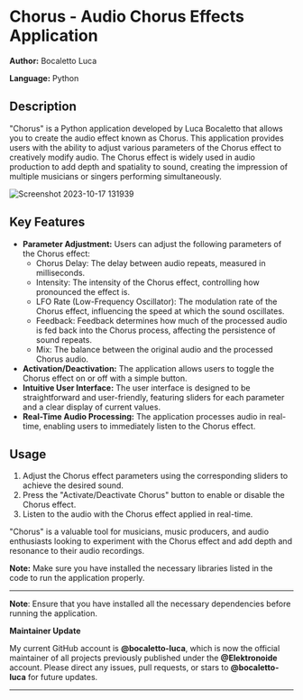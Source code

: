 # Chorus - Audio Chorus Effects Application

**Author:** Bocaletto Luca

**Language:** Python

## Description
"Chorus" is a Python application developed by Luca Bocaletto that allows you to create the audio effect known as Chorus. This application provides users with the ability to adjust various parameters of the Chorus effect to creatively modify audio. The Chorus effect is widely used in audio production to add depth and spatiality to sound, creating the impression of multiple musicians or singers performing simultaneously.

![Screenshot 2023-10-17 131939](https://github.com/elektronoide/chorus/assets/134635227/68b1e33e-13f2-4996-961d-29ebb0383922)

## Key Features

- **Parameter Adjustment:** Users can adjust the following parameters of the Chorus effect:
  - Chorus Delay: The delay between audio repeats, measured in milliseconds.
  - Intensity: The intensity of the Chorus effect, controlling how pronounced the effect is.
  - LFO Rate (Low-Frequency Oscillator): The modulation rate of the Chorus effect, influencing the speed at which the sound oscillates.
  - Feedback: Feedback determines how much of the processed audio is fed back into the Chorus process, affecting the persistence of sound repeats.
  - Mix: The balance between the original audio and the processed Chorus audio.
- **Activation/Deactivation:** The application allows users to toggle the Chorus effect on or off with a simple button.
- **Intuitive User Interface:** The user interface is designed to be straightforward and user-friendly, featuring sliders for each parameter and a clear display of current values.
- **Real-Time Audio Processing:** The application processes audio in real-time, enabling users to immediately listen to the Chorus effect.

## Usage
1. Adjust the Chorus effect parameters using the corresponding sliders to achieve the desired sound.
2. Press the "Activate/Deactivate Chorus" button to enable or disable the Chorus effect.
3. Listen to the audio with the Chorus effect applied in real-time.

"Chorus" is a valuable tool for musicians, music producers, and audio enthusiasts looking to experiment with the Chorus effect and add depth and resonance to their audio recordings.

**Note:** Make sure you have installed the necessary libraries listed in the code to run the application properly.

---

**Note**: Ensure that you have installed all the necessary dependencies before running the application.

**Maintainer Update**

My current GitHub account is **@bocaletto-luca**, which is now the official maintainer of all projects previously published under the **@Elektronoide** account. Please direct any issues, pull requests, or stars to **@bocaletto-luca** for future updates.

---
